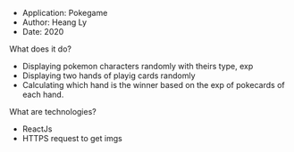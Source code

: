 - Application: Pokegame
- Author: Heang Ly
- Date: 2020

What does it do?
- Displaying pokemon characters randomly with theirs type, exp
- Displaying two hands of playig cards randomly
- Calculating which hand is the winner based on the exp of pokecards of each hand.

What are technologies?
- ReactJs
- HTTPS request to get imgs

